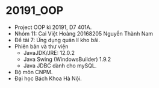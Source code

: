 # 20191_OOP
- Project OOP kì 20191, D7 401A.
- Nhóm 11:
	Cai Việt Hoàng 20168205
	Nguyễn Thành Nam
- Đề tài 7: Ứng dụng quản lí kho bãi.
- Phiên bản và thư viện
	+ JavaJDK/JRE: 12.0.2
	+ Java Swing (WindowsBuilder) 1.9.2
	+ Java JDBC dành cho mySQL.
- Bộ môn CNPM.
- Đại học Bách Khoa Hà Nội.
